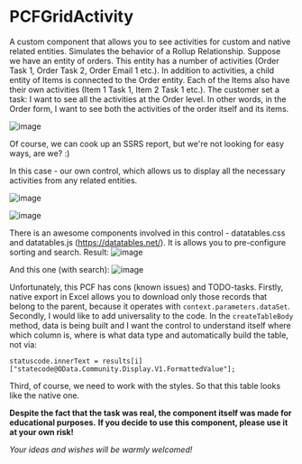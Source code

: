 # PCFGridActivity

A custom component that allows you to see activities for custom and native related entities. Simulates the behavior of a Rollup Relationship.
Suppose we have an entity of orders.
This entity has a number of activities (Order Task 1, Order Task 2, Order Email 1 etc.).
In addition to activities, a child entity of Items is connected to the Order entity. Each of the Items also have their own activities (Item 1 Task 1, Item 2 Task 1 etc.).
The customer set a task: I want to see all the activities at the Order level. In other words, in the Order form, I want to see both the activities of the order itself and its items.

![image](https://user-images.githubusercontent.com/86048404/122371370-7f0c6800-cf68-11eb-811d-d80a91f0fa1d.png)

Of course, we can cook up an SSRS report, but we're not looking for easy ways, are we? :)

In this case - our own control, which allows us to display all the necessary activities from any related entities.

![image](https://user-images.githubusercontent.com/86048404/122372201-28ebf480-cf69-11eb-8a82-ab5fb497b4bf.png)

![image](https://user-images.githubusercontent.com/86048404/122372391-4caf3a80-cf69-11eb-91e2-01600bbfa22c.png)

There is an awesome components involved in this control - datatables.css and datatables.js (https://datatables.net/).
It is allows you to pre-configure sorting and search.
Result:
![image](https://user-images.githubusercontent.com/86048404/123816405-f692ad80-d8ff-11eb-9d45-4b781ec112d4.png)

And this one (with search):
![image](https://user-images.githubusercontent.com/86048404/123816864-58ebae00-d900-11eb-99f1-78ad1d93aaa3.png)

Unfortunately, this PCF has cons (known issues) and TODO-tasks.
Firstly, native export in Excel allows you to download only those records that belong to the parent, because it operates with `context.parameters.dataSet`.
Secondly, I would like to add universality to the code. In the `createTableBody` method, data is being built and I want the control to understand itself where which column is, where is what data type and automatically build the table, not via:
```
statuscode.innerText = results[i]["statecode@OData.Community.Display.V1.FormattedValue"];
```
Third, of course, we need to work with the styles. So that this table looks like the native one.

**Despite the fact that the task was real, the component itself was made for educational purposes.**
**If you decide to use this component, please use it at your own risk!**

_Your ideas and wishes will be warmly welcomed!_

